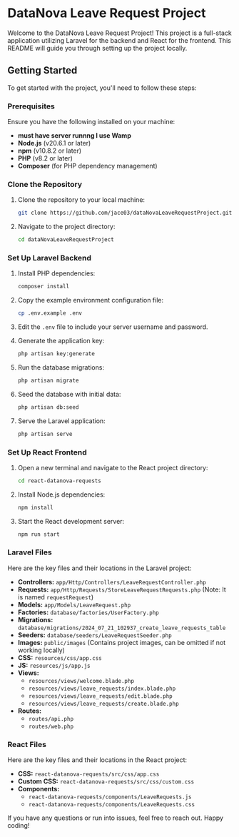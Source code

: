 # DataNova Leave Request Project

Welcome to the DataNova Leave Request Project! This project is a full-stack application utilizing Laravel for the backend and React for the frontend. This README will guide you through setting up the project locally. 

## Getting Started

To get started with the project, you'll need to follow these steps:

### Prerequisites

Ensure you have the following installed on your machine:
- **must have server runnng I use Wamp** 
- **Node.js** (v20.6.1 or later)
- **npm** (v10.8.2 or later)
- **PHP** (v8.2 or later)
- **Composer** (for PHP dependency management)

### Clone the Repository

1. Clone the repository to your local machine:

    ```bash
    git clone https://github.com/jace03/dataNovaLeaveRequestProject.git
    ```

2. Navigate to the project directory:

    ```bash
    cd dataNovaLeaveRequestProject
    ```

### Set Up Laravel Backend

1. Install PHP dependencies:

    ```bash
    composer install
    ```

2. Copy the example environment configuration file:

    ```bash
    cp .env.example .env
    ```

3. Edit the `.env` file to include your server username and password.

4. Generate the application key:

    ```bash
    php artisan key:generate
    ```

5. Run the database migrations:

    ```bash
    php artisan migrate
    ```

6. Seed the database with initial data:

    ```bash
    php artisan db:seed
    ```

7. Serve the Laravel application:

    ```bash
    php artisan serve
    ```

### Set Up React Frontend

1. Open a new terminal and navigate to the React project directory:

    ```bash
    cd react-datanova-requests
    ```

2. Install Node.js dependencies:

    ```bash
    npm install
    ```

3. Start the React development server:

    ```bash
    npm run start
    ```

### Laravel Files

Here are the key files and their locations in the Laravel project:

- **Controllers:** `app/Http/Controllers/LeaveRequestController.php`
- **Requests:** `app/Http/Requests/StoreLeaveRequestRequests.php` (Note: It is named `requestRequest`)
- **Models:** `app/Models/LeaveRequest.php`
- **Factories:** `database/factories/UserFactory.php`
- **Migrations:** `database/migrations/2024_07_21_102937_create_leave_requests_table`
- **Seeders:** `database/seeders/LeaveRequestSeeder.php`
- **Images:** `public/images` (Contains project images, can be omitted if not working locally)
- **CSS:** `resources/css/app.css`
- **JS:** `resources/js/app.js`
- **Views:**
  - `resources/views/welcome.blade.php`
  - `resources/views/leave_requests/index.blade.php`
  - `resources/views/leave_requests/edit.blade.php`
  - `resources/views/leave_requests/create.blade.php`
- **Routes:**
  - `routes/api.php`
  - `routes/web.php`

### React Files

Here are the key files and their locations in the React project:

- **CSS:** `react-datanova-requests/src/css/app.css`
- **Custom CSS:** `react-datanova-requests/src/css/custom.css`
- **Components:**
  - `react-datanova-requests/components/LeaveRequests.js`
  - `react-datanova-requests/components/LeaveRequests.css`

If you have any questions or run into issues, feel free to reach out. Happy coding!

